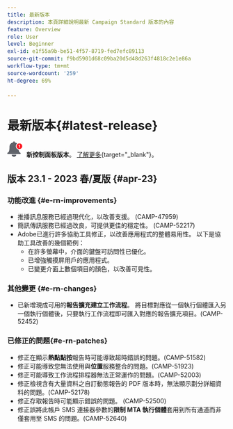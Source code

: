 ```yaml
---
title: 最新版本
description: 本頁詳細說明最新 Campaign Standard 版本的內容
feature: Overview
role: User
level: Beginner
exl-id: e1f55a9b-be51-4f57-8719-fed7efc89113
source-git-commit: f9bd5901d68c09ba20d5d48d263f4818c2e1e86a
workflow-type: tm+mt
source-wordcount: '259'
ht-degree: 69%

---
```



# 最新版本{#latest-release}

![控制面板](assets/do-not-localize/cp-icon.png) **新控制面板版本**。 [了解更多](https://experienceleague.adobe.com/docs/control-panel/using/release-notes.html?lang=zh-Hant){target="_blank"}。

## 版本 23.1 - 2023 春/夏版 {#apr-23}

### 功能改進 {#e-rn-improvements}

* 推播訊息服務已經過現代化，以改善支援。 (CAMP-47959)
* 簡訊傳訊服務已經過改良，可提供更佳的穩定性。 (CAMP-52217)
* Adobe已進行許多協助工具修正，以改善應用程式的整體易用性。 以下是協助工具改善的幾個範例：
   * 在許多螢幕中，介面的鍵盤可訪問性已優化。
   * 已增強觸摸屏用戶的應用程式。
   * 已變更介面上數個項目的顏色，以改善可見性。

### 其他變更 {#e-rn-changes}

* 已新增現成可用的&#x200B;**報告擴充建立工作流程**。 將目標對應從一個執行個體匯入另一個執行個體後，只要執行工作流程即可匯入對應的報告擴充項目。(CAMP-52452)

### 已修正的問題{#e-rn-patches}

* 修正在顯示&#x200B;**熱點點按**&#x200B;報告時可能導致超時錯誤的問題。(CAMP-51582)
* 修正可能導致您無法使用與&#x200B;**位置**&#x200B;服務整合的問題。(CAMP-51923)
* 修正可能導致工作流程排程器無法正常運作的問題。(CAMP-52003)
* 修正檢視含有大量資料之自訂動態報告的 PDF 版本時，無法顯示劃分詳細資料的問題。(CAMP-52178)
* 修正存取報告時可能顯示錯誤的問題。 (CAMP-52500)
* 修正誤將此帳戶 SMS 連接器參數的&#x200B;**限制 MTA 執行個體**&#x200B;套用到所有通道而非僅套用至 SMS 的問題。(CAMP-52640)
